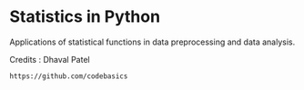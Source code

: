 # Statistics in Python  
Applications of statistical functions in data preprocessing and data analysis.  

Credits : 
Dhaval Patel

```
https://github.com/codebasics
```

